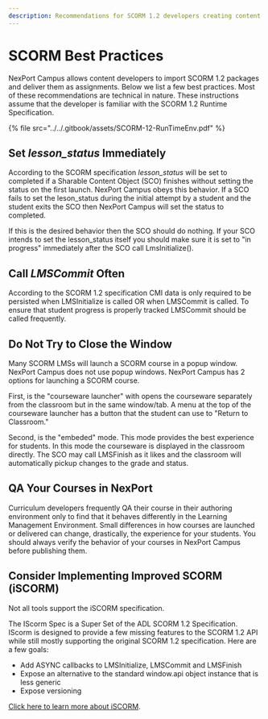 ```yaml
---
description: Recommendations for SCORM 1.2 developers creating content for NexPort Campus
---
```


# SCORM Best Practices

NexPort Campus allows content developers to import SCORM 1.2 packages and deliver them as assignments. Below we list a few best practices. Most of these recommendations are technical in nature. These instructions assume that the developer is familiar with the SCORM 1.2 Runtime Specification.

{% file src="../../.gitbook/assets/SCORM-12-RunTimeEnv.pdf" %}

## Set _lesson\_status_ Immediately

According to the SCORM specification _lesson\_status_ will be set to completed if a Sharable Content Object (SCO) finishes without setting the status on the first launch. NexPort Campus obeys this behavior. If a SCO fails to set the leson\_status during the initial attempt by a student and the student exits the SCO then NexPort Campus will set the status to completed.&#x20;

If this is the desired behavior then the SCO should do nothing. If your SCO intends to set the lesson\_status itself you should make sure it is set to "in progress" immediately after the SCO call LmsInitialize().

## Call _LMSCommit_ Often

According to the SCORM 1.2 specification CMI data is only required to be persisted when LMSInitialize is called OR when LMSCommit is called. To ensure that student progress is properly tracked LMSCommit should be called frequently.

## Do Not Try to Close the Window

Many SCORM LMSs will launch a SCORM course in a popup window. NexPort Campus does not use popup windows. NexPort Campus has 2 options for launching a SCORM course.&#x20;

First, is the "courseware launcher" with opens the courseware separately from the classroom but in the same window/tab. A menu at the top of the courseware launcher has a button that the student can use to "Return to Classroom."&#x20;

Second, is the "embeded" mode. This mode provides the best experience for students. In this mode the courseware is displayed in the classroom directly. The SCO may call LMSFinish as it likes and the classroom will automatically pickup changes to the grade and status.

## QA Your Courses in NexPort

Curriculum developers frequently QA their course in their authoring environment only to find that it behaves differently in the Learning Management Environment. Small differences in how courses are launched or delivered can change, drastically, the experience for your students. You should always verify the behavior of your courses in NexPort Campus before publishing them.

## Consider Implementing Improved SCORM (iSCORM)

Not all tools support the iSCORM specification.&#x20;

The IScorm Spec is a Super Set of the ADL SCORM 1.2 Specification. IScorm is designed to provide a few missing features to the SCORM 1.2 API while still mostly supporting the original SCORM 1.2 specification. Here are a few goals:

* Add ASYNC callbacks to LMSInitialize, LMSCommit and LMSFinish
* Expose an alternative to the standard window.api object instance that is less generic
* Expose versioning

[Click here to learn more about iSCORM](https://app.gitbook.com/o/8jter5exvHg3A0oWSmxn/s/X48Kz2UK6EcOyV7eH5PZ/).
